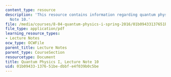 ```yaml
---
content_type: resource
description: 'This resource contains information regarding quantum physics: Lecture
  Note 10.'
file: /media/courses/8-04-quantum-physics-i-spring-2016/01b09433137651bedbbfe4f039b0c5be_MIT8_04S16_LecNotes10.pdf
file_type: application/pdf
learning_resource_types:
- Lecture Notes
ocw_type: OCWFile
parent_title: Lecture Notes
parent_type: CourseSection
resourcetype: Document
title: Quantum Physics I, Lecture Note 10
uid: 01b09433-1376-51be-dbbf-e4f039b0c5be
---
```

